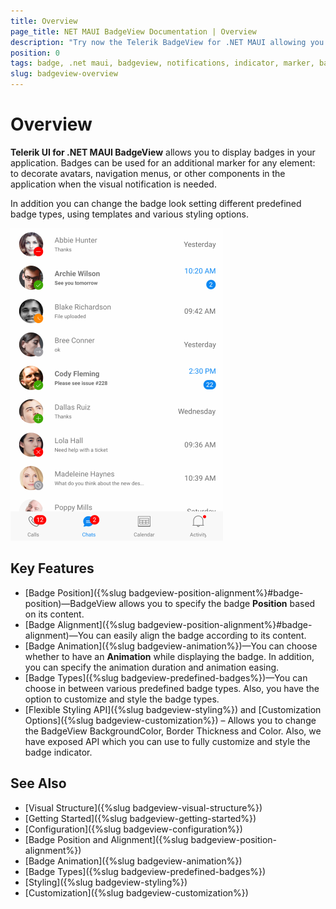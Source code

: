 ```yaml
---
title: Overview
page_title: NET MAUI BadgeView Documentation | Overview
description: "Try now the Telerik BadgeView for .NET MAUI allowing you to display badges in your application."
position: 0
tags: badge, .net maui, badgeview, notifications, indicator, marker, badge for .net maui
slug: badgeview-overview
---
```


# Overview

**Telerik UI for .NET MAUI BadgeView** allows you to display badges in your application. Badges can be used for an additional marker for any element: to decorate avatars, navigation menus, or other components in the application when the visual notification is needed.

In addition you can change the badge look setting different predefined badge types, using templates and various styling options.    

![RadBadgeView Overview](images/badgeview-overview.png)

## Key Features

* [Badge Position]({%slug badgeview-position-alignment%}#badge-position)&mdash;BadgeView allows you to specify the badge **Position** based on its content.
* [Badge Alignment]({%slug badgeview-position-alignment%}#badge-alignment)&mdash;You can easily align the badge according to its content.
* [Badge Animation]({%slug badgeview-animation%})&mdash;You can choose whether to have an **Animation** while displaying the badge. In addition, you can specify the animation duration and animation easing. 
* [Badge Types]({%slug badgeview-predefined-badges%})&mdash;You can choose in between various predefined badge types. Also, you have the option to customize and style the badge types.
* [Flexible Styling API]({%slug badgeview-styling%}) and [Customization Options]({%slug badgeview-customization%}) – Allows you to change the BadgeView BackgroundColor, Border Thickness and Color. Also, we have exposed API which you can use to fully customize and style the badge indicator.

## See Also

- [Visual Structure]({%slug badgeview-visual-structure%})
- [Getting Started]({%slug badgeview-getting-started%})
- [Configuration]({%slug badgeview-configuration%})
- [Badge Position and Alignment]({%slug badgeview-position-alignment%})
- [Badge Animation]({%slug badgeview-animation%})
- [Badge Types]({%slug badgeview-predefined-badges%})
- [Styling]({%slug badgeview-styling%})
- [Customization]({%slug badgeview-customization%})